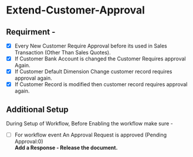 # Extend-Customer-Approval

## Requirment - 

- [x] Every New Customer Require Approval before its used in Sales Transaction (Other Than Sales Quotes).
- [x] If Customer Bank Account is changed the Customer Requires approval Again.
- [x] If Customer Default Dimension Change customer record requires approval again.
- [x] If Customer Record is modified then customer record requires approval again.

## Additional Setup
During Setup of Workflow, Before Enabling the workflow make sure -

- [ ] For workflow event An Approval Request is approved (Pending Approval:0)  
    **Add a Response - Release the document.**